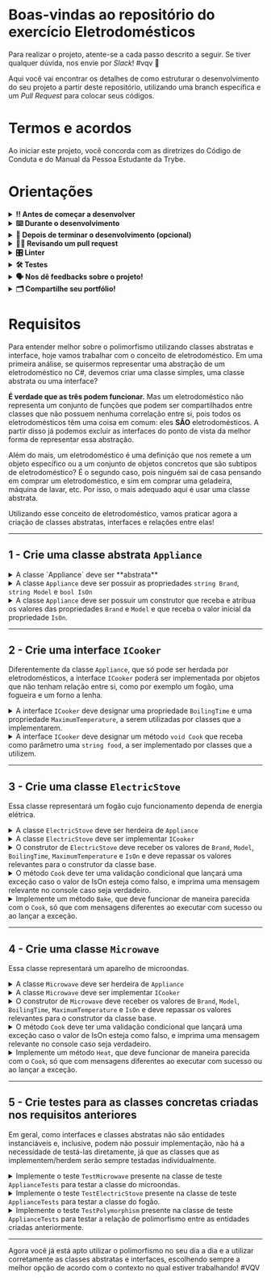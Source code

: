 # Boas-vindas ao repositório do exercício Eletrodomésticos

Para realizar o projeto, atente-se a cada passo descrito a seguir. Se tiver qualquer dúvida, nos envie por _Slack_! #vqv 🚀

Aqui você vai encontrar os detalhes de como estruturar o desenvolvimento do seu projeto a partir deste repositório, utilizando uma branch específica e um _Pull Request_ para colocar seus códigos.

# Termos e acordos

Ao iniciar este projeto, você concorda com as diretrizes do Código de Conduta e do Manual da Pessoa Estudante da Trybe.

# Orientações

<details>
  <summary><strong>‼️ Antes de começar a desenvolver</strong></summary><br />

  1. Clone o repositório

  - Use o comando: `git clone git@github.com:tryber/acc-csharp-011-exercises-household-appliances`.git`.
  - Entre na pasta do repositório que você acabou de clonar:
    - `cd acc-csharp-011-exercises-household-appliances`

  2. Instale as dependências
  
  - Entre na pasta `src/`.
  - Execute o comando: `dotnet restore`.
  
  3. Crie uma branch a partir da branch `master`

  - Verifique que você está na branch `master`
    - Exemplo: `git branch`
  - Se não estiver, mude para a branch `master`
    - Exemplo: `git checkout master`
  - Agora crie uma branch à qual você vai submeter os `commits` do seu projeto
    - Você deve criar uma branch no seguinte formato: `nome-de-usuario-nome-do-projeto`
    - Exemplo: `git checkout -b joaozinho-acc-0x-exercises-household-appliances`

  4. Adicione as mudanças ao _stage_ do Git e faça um `commit`

  - Verifique que as mudanças ainda não estão no _stage_
    - Exemplo: `git status` (deve aparecer listada a pasta _joaozinho_ em vermelho)
  - Adicione o novo arquivo ao _stage_ do Git
    - Exemplo:
      - `git add .` (adicionando todas as mudanças - _que estavam em vermelho_ - ao stage do Git)
      - `git status` (deve aparecer listado o arquivo _joaozinho/README.md_ em verde)
  - Faça o `commit` inicial
    - Exemplo:
      - `git commit -m 'iniciando o projeto x'` (fazendo o primeiro commit)
      - `git status` (deve aparecer uma mensagem tipo essa:  _nothing to commit_ )

  5. Adicione a sua branch com o novo `commit` ao repositório remoto

  - Usando o exemplo anterior: `git push -u origin joaozinho-acc-0x-exercises-household-appliances`

  6. Crie um novo `Pull Request` _(PR)_

  - Vá até a página de _Pull Requests_ do [repositório no GitHub](https://github.com/tryber/acc-csharp-011-exercises-household-appliances/pulls)
  - Clique no botão verde _"New pull request"_
  - Clique na caixa de seleção _"Compare"_ e escolha a sua branch **com atenção**
  - Coloque um título para a sua _Pull Request_
    - Exemplo: _"Cria tela de busca"_
  - Clique no botão verde _"Create pull request"_
  - Adicione uma descrição para o _Pull Request_ e clique no botão verde _"Create pull request"_
  - **Não se preocupe em preencher mais nada por enquanto!**
  - Volte até a [página de _Pull Requests_ do repositório](https://github.com/tryber/acc-csharp-011-exercises-household-appliances/pulls) e confira que o seu _Pull Request_ está criado

</details>

<details>
  <summary><strong>⌨️ Durante o desenvolvimento</strong></summary><br/>

  - Faça `commits` das alterações que você fizer no código regularmente

  - Lembre-se sempre, após um (ou alguns) `commits` de atualizar o repositório remoto

  - Os comandos que você utilizará com mais frequência são:
    1. `git status` _(para verificar o que está em vermelho - fora do stage - e o que está em verde - no stage)_
    2. `git add` _(para adicionar arquivos ao stage do Git)_
    3. `git commit` _(para criar um commit com os arquivos que estão no stage do Git)_
    4. `git push -u origin nome-da-branch` _(para enviar o commit para o repositório remoto na primeira vez que fizer o `push` de uma nova branch)_
    5. `git push` _(para enviar o commit para o repositório remoto após o passo anterior)_

</details>

<details>
  <summary><strong>🤝 Depois de terminar o desenvolvimento (opcional)</strong></summary><br/>

  Para sinalizar que o seu projeto está pronto para o _"Code Review"_, faça o seguinte:

  - Vá até a página **DO SEU** _Pull Request_, adicione a label de _"code-review"_ e marque seus colegas:

    - No menu à direita, clique no _link_ **"Labels"** e escolha a _label_ **code-review**;

    - No menu à direita, clique no _link_ **"Assignees"** e escolha **o seu usuário**;

    - No menu à direita, clique no _link_ **"Reviewers"** e digite `students`, selecione o time `tryber/students-sd-0x`.

  Caso tenha alguma dúvida, [aqui tem um video explicativo](https://vimeo.com/362189205).

</details>

<details>
  <summary><strong>🕵🏿 Revisando um pull request</strong></summary><br />

  Use o conteúdo sobre [Code Review](https://app.betrybe.com/course/real-life-engineer/code-review) para te ajudar a revisar os _Pull Requests_.

</details>

<details>
  <summary><strong>🎛 Linter</strong></summary><br />

  Usaremos o [NetAnalyzer](https://docs.microsoft.com/pt-br/dotnet/fundamentals/code-analysis/overview) para fazer a análise estática do seu código.

  Este projeto já vem com as dependências relacionadas ao _linter_ configuradas no arquivo `.csproj`.

  O analisador já é instalado pelo plugin da `Microsoft C#` no `VSCode`. Para isso, basta fazer o download do [plugin](https://marketplace.visualstudio.com/items?itemName=ms-dotnettools.csharp) e instalá-lo.
</details>

<details>
  <summary><strong>🛠 Testes</strong></summary><br />

  O .NET já possui sua própria plataforma de testes.
  
  Este projeto já vem configurado e com suas dependências.

  ### Executando todos os testes

  Para executar os testes com o .NET, execute o comando dentro do diretório do seu projeto `src/<project>` ou de seus testes `src/<project>.Test`!

  ```
  dotnet test
  ```

  ### Executando um teste específico

  Para executar um teste expecífico, basta executar o comando `dotnet test --filter Name~TestMethod1`.

  :warning: **Importante:** o comando irá executar testes cujo nome contém `TestMethod1`.

  :warning: **O avaliador automático não necessariamente avalia seu projeto na ordem em que os requisitos aparecem no readme. Isso acontece para deixar o processo de avaliação mais rápido. Então, não se assuste se isso acontecer, ok?**

  ### Outras opções para testes
  - Algumas opções que podem lhe ajudar são:
    -  `-?|-h|--help`: exibem a descrição completa de como utilizar o comando.
    -  `-t|--list-tests`: lista todos os testes, ao invés de executá-los.
    -  `-v|--verbosity <LEVEL>`: define o nível de detalhe na resposta dos testes.
      - `q | quiet`
      - `m | minimal`
      - `n | normal`
      - `d | detailed`
      - `diag | diagnostic`
      - Exemplo de uso: 
         ```
           dotnet test -v diag
         ```
         ou
         ```            
           dotnet test --verbosity=diagnostic
         ``` 
</details>

<details>
  <summary><strong>🗣 Nos dê feedbacks sobre o projeto!</strong></summary><br />

Ao finalizar e submeter o projeto, não se esqueça de avaliar sua experiência preenchendo o formulário. 
**Leva menos de 3 minutos!**

[FORMULÁRIO DE AVALIAÇÃO DE PROJETO](https://be-trybe.typeform.com/to/PsefzL2e)

</details>

<details>
  <summary><strong>🗂 Compartilhe seu portfólio!</strong></summary><br />

  Você sabia que o LinkedIn é a principal rede social profissional e que compartilhar aprendizados lá é muito importante para quem deseja construir uma carreira de sucesso? Compartilhe este projeto no seu LinkedIn, marque o perfil da Trybe (@trybe) e mostre para a sua rede toda a sua evolução.

</details>

# Requisitos

Para entender melhor sobre o polimorfismo utilizando classes abstratas e interface, hoje vamos trabalhar com o conceito de eletrodoméstico. Em uma primeira análise, se quisermos representar uma abstração de um eletrodoméstico no C#, devemos criar uma classe simples, uma classe abstrata ou uma interface?

**É verdade que as três podem funcionar.** Mas um eletrodoméstico não representa um conjunto de funções que podem ser compartilhados entre classes que não possuem nenhuma correlação entre si, pois todos os eletrodomésticos têm uma coisa em comum: eles **SÃO** eletrodomésticos. A partir disso já podemos excluir as interfaces do ponto de vista da melhor forma de representar essa abstração.

Além do mais, um eletrodoméstico é uma definição que nos remete a um objeto específico ou a um conjunto de objetos concretos que são subtipos de eletrodoméstico? É o segundo caso, pois ninguém sai de casa pensando em comprar um eletrodoméstico, e sim em comprar uma geladeira, máquina de lavar, etc. Por isso, o mais adequado aqui é usar uma classe abstrata.

Utilizando esse conceito de eletrodoméstico, vamos praticar agora a criação de classes abstratas, interfaces e relações entre elas!

---
 
## 1 - Crie uma classe abstrata `Appliance`

<details>
  <summary>
    A classe `Appliance` deve ser **abstrata**
  </summary>
  <br />
  Utilize o modificador correto para criar uma classe abstrata
  <br /><br />
</details>

<details>
  <summary>
    A classe <code>Appliance</code> deve ser possuir as propriedades <code>string Brand</code>, <code>string Model</code> e <code>bool IsOn</code>
  </summary>
  <br />
  As propriedades devem ter getters e setters padrão, e não precisam ser abstratas, pois não iremos alterá-las nas classes herdeiras
  <br /><br />
</details>

<details>
  <summary>
    A classe <code>Appliance</code> deve ser possuir um construtor que receba e atribua os valores das propriedades <code>Brand</code> e <code>Model</code> e que receba o valor inicial da propriedade <code>IsOn</code>.
  </summary>
  <br />
  O recebimento inicial do <code>IsOn</code> pode não fazer muito sentido numa situação real, pois nenhum eletrodoméstico vem ligado de fábrica, mas é importante para que consigamos testar o funcionamento correto dessa classe mais pra frente.
  <br /><br />
</details>

---

## 2 - Crie uma interface `ICooker`

Diferentemente da classe `Appliance`, que só pode ser herdada por eletrodomésticos, a interface `ICooker` poderá ser implementada por objetos que não tenham relação entre si, como por exemplo um fogão, uma fogueira e um forno a lenha.

<details>
  <summary>
    A interface <code>ICooker</code> deve designar uma propriedade <code>BoilingTime</code> e uma propriedade <code>MaximumTemperature</code>, a serem utilizadas por classes que a implementarem.
  </summary>
  <br />
  A interface deve ser pública, mas não há necessidade de definir níveis de acesso aos membros definidos na interface, já que eles serão implementados em classes que poderão definir individualmente esse nível de acesso.
  <br /><br />
</details>

<details>
  <summary>
    A interface <code>ICooker</code> deve designar um método <code>void Cook</code> que receba como parâmetro uma <code>string food</code>, a ser implementado por classes que a utilizem.
  </summary>
  <br />
  O método deve receber uma string com o nome da comida a ser cozinhada, o que será repassado às classes que implementarem <code>ICooker</code>, já que os parâmetros fazem parte da assinatura do método.
  <br /><br />
</details>

---

## 3 - Crie uma classe `ElectricStove`

Essa classe representará um fogão cujo funcionamento dependa de energia elétrica.

<details>
  <summary>
    A classe <code>ElectricStove</code> deve ser herdeira de <code>Appliance</code>
  </summary>
  <br />
  Como não definimos nenhum método abstrato, não é necessário fazer nenhum override. Nesse caso, a definição da classe como abstrata foi baseada no fato de que todo elétrodoméstico tem um subtipo, não podendo ser instanciado diretamente.
  <br /><br />
</details>

<details>
  <summary>
    A classe <code>ElectricStove</code> deve ser implementar <code>ICooker</code>
  </summary>
  <br />
  As propriedades e o método de <code>ICooker</code> devem ser implementados diretamente na classe <code>ElectricStove</code>.
  <br /><br />
</details>

<details>
  <summary>
    O construtor de <code>ElectricStove</code> deve receber os valores de <code>Brand</code>, <code>Model</code>, <code>BoilingTime</code>, <code>MaximumTemperature</code> e <code>IsOn</code> e deve repassar os valores relevantes para o construtor da classe base.
  </summary>
  <br />
  As propriedades que são utilizadas no construtor de <code>Appliance</code> devem ser repassadas para serem corretamente atribuídas.
  <br /><br />
  <blockquote>
    <strong>Se liga na dica ✏️:</strong> O valor de <code>IsOn</code> pode ser um parâmetro default com o valor <code>false</code>, já que esse é o comportamento inicial padrão de um fogão.
  </blockquote>
  <br /><br />
</details>

<details>
  <summary>
    O método <code>Cook</code> deve ter uma validação condicional que lançará uma exceção caso o valor de IsOn esteja como falso, e imprima uma mensagem relevante no console caso seja verdadeiro.
  </summary>
  <br />
  Isso irá impedir que o método funcione quando o fogão estiver desligado. Insira também uma mensagem na exceção detalhando o que aconteceu de errado, isso irá ajudar a debugar o código no futuro caso seja necesssário!
  <br /><br />
</details>

<details>
  <summary>
    Implemente um método <code>Bake</code>, que deve funcionar de maneira parecida com o <code>Cook</code>, só que com mensagens diferentes ao executar com sucesso ou ao lançar a exceção.
  </summary>
  <br />
  Esse método será o único membro nativo da classe <code>ElectricStove</code>, já que os demais são definidos inicialmente ou em <code>Appliance</code> ou em <code>ICook</code>.
  <br /><br />
</details>

---

## 4 - Crie uma classe `Microwave`

Essa classe representará um aparelho de microondas.

<details>
  <summary>
    A classe <code>Microwave</code> deve ser herdeira de <code>Appliance</code>
  </summary>
  <br />
  Como não definimos nenhum método abstrato, não é necessário fazer nenhum override. Nesse caso, a definição da classe como abstrata foi baseada no fato de que todo elétrodoméstico tem um subtipo, não podendo ser instanciado diretamente.
  <br /><br />
</details>

<details>
  <summary>
    A classe <code>Microwave</code> deve ser implementar <code>ICooker</code>
  </summary>
  <br />
  As propriedades e o método de <code>ICooker</code> devem ser implementados diretamente na classe <code>Microwave</code>.
  <br /><br />
</details>

<details>
  <summary>
    O construtor de <code>Microwave</code> deve receber os valores de <code>Brand</code>, <code>Model</code>, <code>BoilingTime</code>, <code>MaximumTemperature</code> e <code>IsOn</code> e deve repassar os valores relevantes para o construtor da classe base.
  </summary>
  <br />
  As propriedades que são utilizadas no construtor de <code>Appliance</code> devem ser repassadas para serem corretamente atribuídas.
  <br /><br />
  <blockquote>
    <strong>Se liga na dica ✏️:</strong> O valor de <code>IsOn</code> pode ser um parâmetro default com o valor <code>false</code>, já que esse é o comportamento inicial padrão de um microondas.
  </blockquote>
  <br /><br />
</details>

<details>
  <summary>
    O método <code>Cook</code> deve ter uma validação condicional que lançará uma exceção caso o valor de IsOn esteja como falso, e imprima uma mensagem relevante no console caso seja verdadeiro.
  </summary>
  <br />
  Isso irá impedir que o método funcione quando o microondas estiver desligado. Insira também uma mensagem na exceção detalhando o que aconteceu de errado, isso irá ajudar a debugar o código no futuro caso seja necesssário!

   <blockquote>
    <strong>Se liga na dica ✏️:</strong> Não se esqueça que a mensagem será diferente da mensagem do fogão, já que ambos eletrodomésticos funcionam de forms diferentes. Com isso, teremos duas implementações diferentes da mesma mensagem!
  </blockquote>

  <br /><br />
</details>

<details>
  <summary>
    Implemente um método <code>Heat</code>, que deve funcionar de maneira parecida com o <code>Cook</code>, só que com mensagens diferentes ao executar com sucesso ou ao lançar a exceção.
  </summary>
  <br />
  Esse método será o único membro nativo da classe <code>Microwave</code>, já que os demais são definidos inicialmente ou em <code>Appliance</code> ou em <code>ICook</code>.
  <br /><br />
</details>

---

## 5 - Crie testes para as classes concretas criadas nos requisitos anteriores

Em geral, como interfaces e classes abstratas não são entidades instanciáveis e, inclusive, podem não possuir implementação, não há a necessídade de testá-las diretamente, já que as classes que as implementem/herdem serão sempre testadas individualmente.

<details>
  <summary>
    Implemente o teste <code>TestMicrowave</code> presente na classe de teste <code>ApplianceTests</code> para testar a classe do microondas.
  </summary>
  <br />
  Esse método deverá testar o seguinte:
  <ol>
    <li>O microondas deve ter o valor inicial de <code>IsOn</code> como falso</li>
    <li>O microondas deve ser da marca passada no <code>InlineData</code></li>
    <li>O microondas deve ser do modelo passado no </code>InlineData</code></li>
    <li>O microondas deve ter o tempo de cocção passado no <code>InlineData</code></li>
    <li>O microondas deve ter a temperatura máxima passada no </code>InlineData</code></li>
    <li>O método <code>SwitchPower()</code> deve inverter corretamente o valor de <code>IsOn</code></li>
    <li>O método <code>cook</code> deve lançar uma exceção quando <code>IsOn</code> for falso e não lançar quando for verdadeiro</li>
    <li>O método <code>heat</code> deve lançar uma exceção quando <code>IsOn</code> for falso e não lançar quando for verdadeiro</li>
  </ol>
  <br /><br />
</details>

<details>
  <summary>
    Implemente o teste <code>TestElectricStove</code> presente na classe de teste <code>ApplianceTests</code> para testar a classe do fogão.
  </summary>
  <br />
  Esse método deverá testar o seguinte:
  <ol>
    <li>O fogão deve ter o valor inicial de <code>IsOn</code> como falso</li>
    <li>O fogão deve ser da marca passada no <code>InlineData</code></li>
    <li>O fogão deve ser do modelo passado no </code>InlineData</code></li>
    <li>O fogão deve ter o tempo de cocção passado no <code>InlineData</code></li>
    <li>O fogão deve ter a temperatura máxima passada no </code>InlineData</code></li>
    <li>O método <code>SwitchPower()</code> deve inverter corretamente o valor de <code>IsOn</code></li>
    <li>O método <code>cook</code> deve lançar uma exceção quando <code>IsOn</code> for falso e não lançar quando for verdadeiro</li>
    <li>O método <code>bake</code> deve lançar uma exceção quando <code>IsOn</code> for falso e não lançar quando for verdadeiro</li>
  </ol>
  <br /><br />
</details>

<details>
  <summary>
    Implemente o teste <code>TestPolymorphism</code> presente na classe de teste <code>ApplianceTests</code> para testar a relação de polimorfismo entre as entidades criadas anteriormente.
  </summary>
  <br />
  Esse método deverá testar o seguinte:
  <ol>
    <li>Tanto um fogão quanto um microondas devem ser atribuíveis à classe `Appliance`</li>
    <li>Tanto um fogão quanto um microondas devem ser atribuíveis à interface `ICooker`</li>
  </ol>

  <blockquote>
    <strong>Se liga na dica ✏️:</strong> Sempre que uma classe A é atribuível como uma classe ou interface B, significa que todas as mensagens que B recebe podem ser interpretadas por A, comprovando assim a existência de uma relação polimórfica.
  </blockquote>

  <br /><br />
</details>

---

Agora você já está apto utilizar o polimorfismo no seu dia a dia e a utilizar corretamente as classes abstratas e interfaces, escolhendo sempre a melhor opção de acordo com o contexto no qual estiver trabalhando! #VQV
